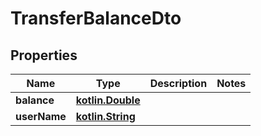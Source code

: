 # TransferBalanceDto

## Properties
Name | Type | Description | Notes
------------ | ------------- | ------------- | -------------
**balance** | [**kotlin.Double**](.md) |  | 
**userName** | [**kotlin.String**](.md) |  | 
